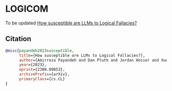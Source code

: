 # LOGICOM
To be updated
[How susceptible are LLMs to Logical Fallacies?](https://arxiv.org/abs/2308.09853)
## Citation
```bibtex
@misc{payandeh2023susceptible,
      title={How susceptible are LLMs to Logical Fallacies?}, 
      author={Amirreza Payandeh and Dan Pluth and Jordan Hosier and Xuesu Xiao and Vijay K. Gurbani},
      year={2023},
      eprint={2308.09853},
      archivePrefix={arXiv},
      primaryClass={cs.CL}
}
```
